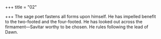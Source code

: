 +++
title = "02"

+++
The sage poet fastens all forms upon himself. He has impelled benefit to  the two-footed and the four-footed.
He has looked out across the firmament—Savitar worthy to be chosen.  He rules following the lead of Dawn.